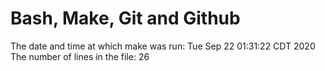 # Bash, Make, Git and Github
The date and time at which make was run:
Tue Sep 22 01:31:22 CDT 2020
The number of lines in the file: 
26
